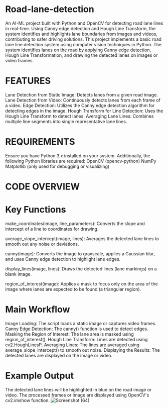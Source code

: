 # Road-lane-detection
An AI-ML project built with Python and OpenCV for detecting road lane lines in real-time. Using Canny edge detection and Hough Line Transform, the system identifies and highlights lane boundaries from images and videos, contributing to safer driving solutions.
This project implements a basic road lane line detection system using computer vision techniques in Python. The system identifies lanes on the road by applying Canny edge detection, Hough Line Transformation, and drawing the detected lanes on images or video frames.
# FEATURES
Lane Detection from Static Image: Detects lanes from a given road image.
Lane Detection from Video: Continuously detects lanes from each frame of a video.
Edge Detection: Utilizes the Canny edge detection algorithm for detecting edges in the image.
Hough Transform for Line Detection: Uses the Hough Line Transform to detect lanes.
Averaging Lane Lines: Combines multiple line segments into single representative lane lines.
# REQUIREMENTS
Ensure you have Python 3.x installed on your system. Additionally, the following Python libraries are required:
OpenCV (opencv-python)
NumPy
Matplotlib (only used for debugging or visualizing)
# CODE OVERVIEW
# Key Functions
make_coordinates(image, line_parameters): Converts the slope and intercept of a line to coordinates for drawing.

average_slope_intercept(image, lines): Averages the detected lane lines to smooth out any noise or deviations.

canny(image): Converts the image to grayscale, applies a Gaussian blur, and uses Canny edge detection to highlight lane edges.

display_lines(image, lines): Draws the detected lines (lane markings) on a blank image.

region_of_interest(image): Applies a mask to focus only on the area of the image where lanes are expected to be found (a triangular region).

# Main Workflow
Image Loading: The script loads a static image or captures video frames.
Canny Edge Detection: The canny() function is used to detect edges.
Masking the Region of Interest: The lane area is masked using region_of_interest().
Hough Line Transform: Lines are detected using cv2.HoughLinesP.
Averaging Lines: The lines are averaged using average_slope_intercept() to smooth out noise.
Displaying the Results: The detected lanes are displayed on the image or video.

# Example Output
The detected lane lines will be highlighted in blue on the road image or video. The processed frames or image are displayed using OpenCV's cv2.imshow function.
![Screenshot (64)](https://github.com/user-attachments/assets/00247d5a-4fb3-47f4-8870-73ad1ea6c738)




